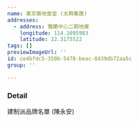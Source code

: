 ```yaml
---
name: 東京築地食堂 (太興集團)
addresses:
  - address: 雅蘭中心二期地庫
    longitude: 114.1695983
    latitude: 22.3175522
tags: []
previewImageUrl: ''
id: ce4bfdc5-350b-5478-beac-8439db72aa5c
group: ''

---
```

### Detail
建制派品牌名單 (陳永安)

